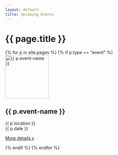 ```yaml
---
layout: default
title: Upcoming Events
---
```

<div class="container marketing">
  <h1>{{ page.title }}</h1>
  <div class="row">
    {% for p in site.pages %}
      {% if p.type == "event" %}
        <div class="col-lg-4">
          <a href="{{ p.url }}"><img class="img-circle hover-zoom" src="{{ p.img }}" alt="{{ p.event-name }}" width="140" height="140"></a>
          <h2>{{ p.event-name }}</h2>
          <p>
            {{ p.location }}<br />
            {{ p.date }}
          </p>
          <p><a class="btn btn-default" href="{{ p.url }}" role="button">More details &raquo;</a></p>
        </div><!-- /.col-lg-4 -->
      {% endif %}
    {% endfor %}
  </div><!-- /.row -->
</div><!-- /.container -->
